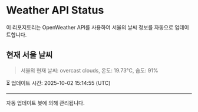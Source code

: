 
# Weather API Status

이 리포지토리는 OpenWeather API를 사용하여 서울의 날씨 정보를 자동으로 업데이트합니다.

## 현재 서울 날씨
> 서울의 현재 날씨: overcast clouds, 온도: 19.73°C, 습도: 91%

⏳ 업데이트 시간: 2025-10-02 15:14:55 (UTC)

---
자동 업데이트 봇에 의해 관리됩니다.
